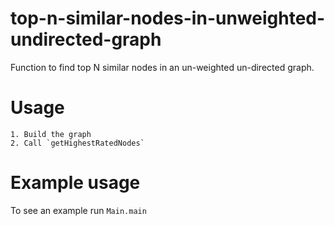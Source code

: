 top-n-similar-nodes-in-unweighted-undirected-graph
==================================================

Function to find top N similar nodes in an un-weighted un-directed graph.

Usage
=====
    1. Build the graph
    2. Call `getHighestRatedNodes`
    
Example usage
=============

To see an example run `Main.main`